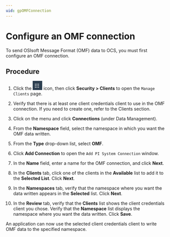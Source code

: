 ```yaml
---
uid: gpOMFConnection
---
```


# Configure an OMF connection

To send OSIsoft Message Format (OMF) data to OCS, you must first configure an OMF connection.

## Procedure

1. Click the ![Menu icon](images\menu-icon.png) icon, then click **Security > Clients** to open the `Manage Clients` page.

2. Verify that there is at least one client credentials client to use in the OMF connection. If you need to create one, refer to the Clients section.

1.  Click on the menu and click **Connections** (under Data Management).

2.  From the **Namespace** field, select the namespace in which you want the OMF data written.

3.  From the **Type** drop-down list, select **OMF**.

4.  Click **Add Connection** to open the `Add PI System Connection` window.

5.  In the **Name** field, enter a name for the OMF connection, and click **Next**.

6.  In the **Clients** tab, click one of the clients in the **Available** list to add it
    to the **Selected List**. Click **Next**.

7.  In the **Namespaces** tab, verify that the namespace where you want the data written appears in the **Selected** list. Click **Next**.
    
8.  In the **Review** tab, verify that the **Clients** list shows the client credentials
    client you chose. Verify that the **Namespace** list displays the namespace where you want the data written. Click **Save**.
    

An application can now use the selected client credentials client to write OMF data to the specified namespace.
